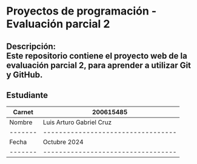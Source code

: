 # Proyectos de programación - Evaluación parcial 2

**Descripción:**  
Este repositorio contiene el proyecto web de la evaluación parcial 2, para aprender a utilizar Git y GitHub.
---

## Estudiante

| Carnet  |    200615485                       | 
| ------- | ---------------------------------- | 
| Nombre  | Luis Arturo Gabriel Cruz           | 
| ------- | ---------------------------------- |
| Fecha   |    Octubre 2024                    | 
| ------- | ---------------------------------- | 